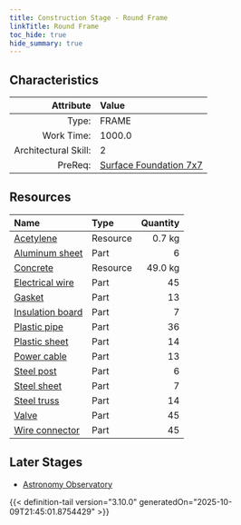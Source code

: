 ```yaml
---
title: Construction Stage - Round Frame
linkTitle: Round Frame
toc_hide: true
hide_summary: true
---
```

<!-- This is generated by the MarsSim HelpGenertor, do not edit. -->

## Characteristics

| Attribute      | Value |
|--------:|:------|
|Type:|FRAME|
|Work Time:|1000.0|
|Architectural Skill:|2|
|PreReq:|[Surface Foundation 7x7](/docs/definitions/construction/surface-foundation-7x7)|

## Resources

| Name | Type | Quantity |
|:-----|:-----|-----:|
|[Acetylene](/docs/definitions/resource/acetylene)|Resource|0.7 kg|
|[Aluminum sheet](/docs/definitions/part/aluminum-sheet)|Part|6|
|[Concrete](/docs/definitions/resource/concrete)|Resource|49.0 kg|
|[Electrical wire](/docs/definitions/part/electrical-wire)|Part|45|
|[Gasket](/docs/definitions/part/gasket)|Part|13|
|[Insulation board](/docs/definitions/part/insulation-board)|Part|7|
|[Plastic pipe](/docs/definitions/part/plastic-pipe)|Part|36|
|[Plastic sheet](/docs/definitions/part/plastic-sheet)|Part|14|
|[Power cable](/docs/definitions/part/power-cable)|Part|13|
|[Steel post](/docs/definitions/part/steel-post)|Part|6|
|[Steel sheet](/docs/definitions/part/steel-sheet)|Part|7|
|[Steel truss](/docs/definitions/part/steel-truss)|Part|14|
|[Valve](/docs/definitions/part/valve)|Part|45|
|[Wire connector](/docs/definitions/part/wire-connector)|Part|45|

## Later Stages
- [Astronomy Observatory](/docs/definitions/construction/astronomy-observatory)



{{< definition-tail version="3.10.0" generatedOn="2025-10-09T21:45:01.8754429" >}}

